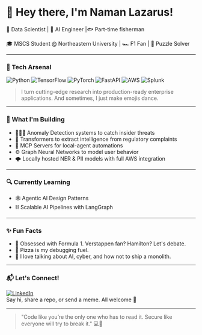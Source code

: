 # 👋 Hey there, I'm Naman Lazarus!

🧠 Data Scientist | 🚀 AI Engineer  |🐟 Part-time fisherman

🎓 MSCS Student @ Northeastern University | 🏎️ F1 Fan | 🧩 Puzzle Solver  

---

### 🧰 Tech Arsenal
![Python](https://img.shields.io/badge/Python-3670A0?style=for-the-badge&logo=python&logoColor=ffdd54)
![TensorFlow](https://img.shields.io/badge/TensorFlow-v2.12-orange?style=for-the-badge&logo=tensorflow&logoColor=white)
![PyTorch](https://img.shields.io/badge/PyTorch-EE4C2C?style=for-the-badge&logo=pytorch&logoColor=white)
![FastAPI](https://img.shields.io/badge/FastAPI-005571?style=for-the-badge&logo=fastapi)
![AWS](https://img.shields.io/badge/AWS-FF9900?style=for-the-badge&logo=amazonaws&logoColor=white)
![Splunk](https://img.shields.io/badge/Splunk-000000?style=for-the-badge&logo=Splunk&logoColor=white)

> I turn cutting-edge research into production-ready enterprise applications. 
> And sometimes, I just make emojis dance.

---

### 🧠 What I'm Building
- 🕵🏻‍♂️ Anomaly Detection systems to catch insider threats  
- 📄 Transformers to extract intelligence from regulatory complaints  
- 🧪 MCP Servers for local-agent automations  
- ⚙️ Graph Neural Networks to model user behavior  
- 🌩️ Locally hosted NER & PII models with full AWS integration

---

### 🔍 Currently Learning
- 🕸️ Agentic AI Design Patterns  
- ⛓️ Scalable AI Pipelines with LangGraph  

---

### ✨ Fun Facts
- 🏁 Obsessed with Formula 1. Verstappen fan? Hamilton? Let's debate.
- 🍕 Pizza is my debugging fuel.
- 💬 I love talking about AI, cyber, and how not to ship a monolith.

---

### 📬 Let's Connect!

[![LinkedIn](https://img.shields.io/badge/LinkedIn-blue?style=flat&logo=linkedin)](https://www.linkedin.com/in/namanlazarus/)  
Say hi, share a repo, or send a meme. All welcome 🚀

---
<!--
![GitHub Stats](https://github-readme-stats.vercel.app/api?username=namanlazarus&show_icons=true&theme=radical&hide=stars)
-->
> "Code like you’re the only one who has to read it. Secure like everyone will try to break it." 💻🔐

